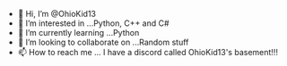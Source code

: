 - 👋 Hi, I’m @OhioKid13
- 👀 I’m interested in ...Python, C++ and C#
- 🌱 I’m currently learning ...Python 
- 💞️ I’m looking to collaborate on ...Random stuff
- 📫 How to reach me ... I have a discord called OhioKid13's basement!!!

<!---
OhioKid13/OhioKid13 is a ✨ special ✨ repository because its `README.md` (this file) appears on your GitHub profile.
You can click the Preview link to take a look at your changes.
--->
